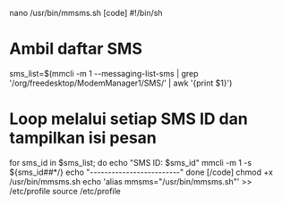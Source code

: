 nano /usr/bin/mmsms.sh
[code]
#!/bin/sh

# Ambil daftar SMS
sms_list=$(mmcli -m 1 --messaging-list-sms | grep '/org/freedesktop/ModemManager1/SMS/' | awk '{print $1}')

# Loop melalui setiap SMS ID dan tampilkan isi pesan
for sms_id in $sms_list; do
    echo "SMS ID: $sms_id"
    mmcli -m 1 -s ${sms_id##*/}
    echo "-------------------------"
done
[/code]
chmod +x /usr/bin/mmsms.sh
echo 'alias mmsms="/usr/bin/mmsms.sh"' >> /etc/profile
source /etc/profile

